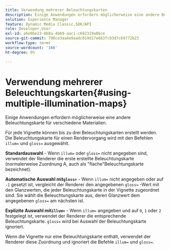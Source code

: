 ```yaml
---
title: Verwendung mehrerer Beleuchtungskarten
description: Einige Anwendungen erfordern möglicherweise eine andere Beleuchtungskarte für verschiedene Materialien.
solution: Experience Manager
feature: Dynamic Media Classic,SDK/API
role: Developer,User
exl-id: a6e0be23-8b8a-4b60-aac1-c692319a0bce
source-git-commit: 790ce3aa4e9aadc019d17e663fc93d7c69772b23
workflow-type: tm+mt
source-wordcount: '166'
ht-degree: 0%

---
```


# Verwendung mehrerer Beleuchtungskarten{#using-multiple-illumination-maps}

Einige Anwendungen erfordern möglicherweise eine andere Beleuchtungskarte für verschiedene Materialien.

Für jede Vignette können bis zu drei Beleuchtungskarten erstellt werden. Die Beleuchtungskarte für einen Rendervorgang wird mit den Befehlen `illum=` und `gloss=` ausgewählt.

**Standardauswahl** - Wenn `illum=` oder `gloss=` nicht angegeben sind, verwendet der Renderer die erste erstellte Beleuchtungskarte (normalerweise Zuordnung A, auch als &quot;flache&quot;Beleuchtungskarte bezeichnet).

**Automatische Auswahl mit`gloss=`** - Wenn `illum=` nicht angegeben oder auf `-1` gesetzt ist, vergleicht der Renderer den angegebenen `gloss=` -Wert mit den Glanzwerten, die jeder Beleuchtungskarte in der Vignette zugeordnet sind. Sie wählt die Beleuchtungskarte aus, deren Glanzwert dem angegebenen `gloss=` am nächsten ist.

**Explizite Auswahl mit`illum=`** - Wenn `illum=` angegeben und auf `0`, `1` oder `2` festgelegt ist, verwendet der Renderer die entsprechende Beleuchtungskarte. `gloss=` wird bei Auswahl der Beleuchtungskarte ignoriert.

Wenn die Vignette nur eine Beleuchtungskarte enthält, verwendet der Renderer diese Zuordnung und ignoriert die Befehle `illum=` und `gloss=`.
